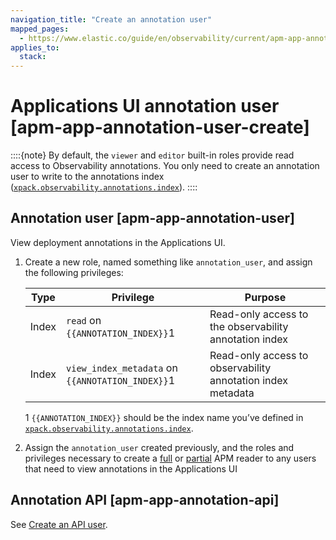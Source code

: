 ```yaml
---
navigation_title: "Create an annotation user"
mapped_pages:
  - https://www.elastic.co/guide/en/observability/current/apm-app-annotation-user-create.html
applies_to:
  stack:
---
```


# Applications UI annotation user [apm-app-annotation-user-create]


::::{note}
By default, the `viewer` and `editor` built-in roles provide read access to Observability annotations. You only need to create an annotation user to write to the annotations index ([`xpack.observability.annotations.index`](kibana://reference/configuration-reference/apm-settings.md)).
::::



## Annotation user [apm-app-annotation-user]

View deployment annotations in the Applications UI.

1. Create a new role, named something like `annotation_user`, and assign the following privileges:

    | Type | Privilege | Purpose |
    | --- | --- | --- |
    | Index | `read` on `{{ANNOTATION_INDEX}}`1 | Read-only access to the observability annotation index |
    | Index | `view_index_metadata` on `{{ANNOTATION_INDEX}}`1 | Read-only access to observability annotation index metadata |

    1 `{{ANNOTATION_INDEX}}` should be the index name you’ve defined in [`xpack.observability.annotations.index`](kibana://reference/configuration-reference/apm-settings.md).

2. Assign the `annotation_user` created previously, and the roles and privileges necessary to create a [full](apm-reader-user.md#apm-app-reader-full) or [partial](apm-reader-user.md#apm-app-reader-partial) APM reader to any users that need to view annotations in the Applications UI


## Annotation API [apm-app-annotation-api]

See [Create an API user](applications-ui-api-user.md).

